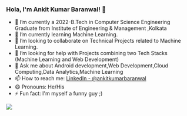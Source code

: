 ### Hola, I'm Ankit Kumar Baranwal! 👋



- 🔭 I’m currently a 2022-B.Tech in Computer Science Engineering Graduate from Institute of Engineering & Management ,Kolkata
- 🌱 I’m currently learning  Machine Learning.
- 👯 I’m looking to collaborate on Technical Projects related to Machine Learning.
- 🤔 I’m looking for help with Projects combining two Tech Stacks (Machine Learning and Web Development)
- 💬 Ask me about Android development,Web Development,Cloud Computing,Data Analytics,Machine Learning
- 📫 How to reach me: [LinkedIn - @ankitkumarbaranwal](https://www.linkedin.com/in/ankitkumarbaranwal/)
- 😄 Pronouns: He/His
- ⚡ Fun fact: I'm myself a funny guy ;)

<img src="https://github-readme-stats.vercel.app/api?username=ANKIT-BARANWAL&&show_icons=true&title_color=ffffff&icon_color=bb2acf&text_color=daf7dc&bg_color=151515">
